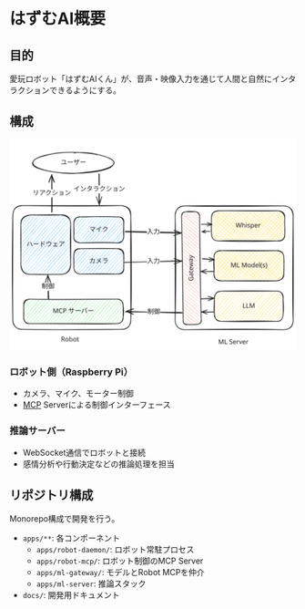# はずむAI概要

## 目的

愛玩ロボット「はずむAIくん」が、音声・映像入力を通じて人間と自然にインタラクションできるようにする。

## 構成

![overview](./assets/arch_overview.excalidraw.svg)

### ロボット側（Raspberry Pi）

- カメラ、マイク、モーター制御
- [MCP](https://modelcontextprotocol.io/docs/getting-started/intro) Serverによる制御インターフェース

### 推論サーバー

- WebSocket通信でロボットと接続
- 感情分析や行動決定などの推論処理を担当

## リポジトリ構成

Monorepo構成で開発を行う。

- `apps/**`: 各コンポーネント
  - `apps/robot-daemon/`: ロボット常駐プロセス
  - `apps/robot-mcp/`: ロボット制御のMCP Server
  - `apps/ml-gateway/`: モデルとRobot MCPを仲介
  - `apps/ml-server`: 推論スタック
- `docs/`: 開発用ドキュメント
